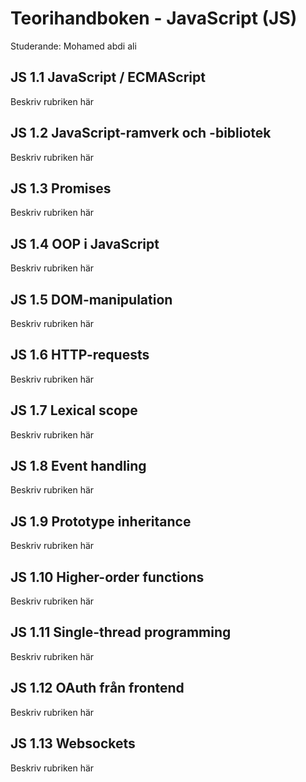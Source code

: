 # Teorihandboken - JavaScript (JS)
Studerande: Mohamed abdi ali

## JS 1.1 JavaScript / ECMAScript
Beskriv rubriken här

## JS 1.2 JavaScript-ramverk och -bibliotek
Beskriv rubriken här

## JS 1.3 Promises
Beskriv rubriken här

## JS 1.4 OOP i JavaScript
Beskriv rubriken här

## JS 1.5 DOM-manipulation
Beskriv rubriken här

## JS 1.6 HTTP-requests
Beskriv rubriken här

## JS 1.7 Lexical scope
Beskriv rubriken här

## JS 1.8 Event handling
Beskriv rubriken här

## JS 1.9 Prototype inheritance
Beskriv rubriken här

## JS 1.10 Higher-order functions
Beskriv rubriken här

## JS 1.11 Single-thread programming
Beskriv rubriken här

## JS 1.12 OAuth från frontend
Beskriv rubriken här

## JS 1.13 Websockets
Beskriv rubriken här

